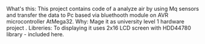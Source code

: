
What's this: This project contains code of a analyze air by using Mq sensors and transfer the data to Pc based via bluethooth module on AVR microcontroller AtMega32. 
Why: Mage it as university level 1 hardware project .
Libreries: To displaying it uses 2x16 LCD screen with HDD44780 library - included here.
